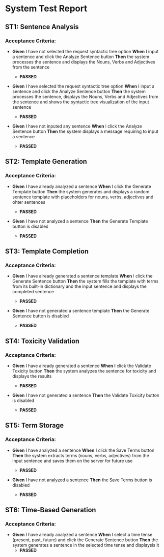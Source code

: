 # System Test Report

## ST1: Sentence Analysis
### Acceptance Criteria:
- **Given** I have not selected the request syntactic tree option
**When** I input a sentence and click the Analyze Sentence button
**Then** the system processes the sentence and displays the Nouns, Verbs and Adjectives from the sentence  
    - **PASSED**

- **Given** I have selected the request syntactic tree option
**When** I input a sentence and click the Analyze Sentence button
**Then** the system processes the sentence, displays the Nouns, Verbs and Adjectives from the sentence and shows the syntactic tree visualization of the input sentence  
    - **PASSED**

- **Given** I have not inputed any sentence
**When** I click the Analyze Sentence button
**Then** the system displays a message requiring to input a sentence    
    - **PASSED**

## ST2: Template Generation
### Acceptance Criteria:
- **Given** I have already analyzed a sentence
**When** I click the Generate Template button
**Then** the system generates and displays a random sentence template with placeholders for nouns, verbs, adjectives and ohter sentences
    - **PASSED**

- **Given** I have not analyzed a sentence
**Then** the Generate Template button is disabled
    - **PASSED**

## ST3: Template Completion
### Acceptance Criteria:
- **Given** I have already generated a sentence template
**When** I click the Generate Sentence button
**Then** the system fills the template with terms from its built-in dictionary and the input sentence and displays the completed sentence
    - **PASSED**

- **Given** I have not generated a sentence template
**Then** the Generate Sentence button is disabled
    - **PASSED**

## ST4: Toxicity Validation
### Acceptance Criteria:
- **Given** I have already generated a sentence
**When** I click the Validate Toxicity button
**Then** the system analyzes the sentence for toxicity and displays the results
    - **PASSED**

- **Given** I have not generated a sentence
**Then** the Validate Toxicity button is disabled
    - **PASSED**

## ST5: Term Storage
### Acceptance Criteria:
- **Given** I have analyzed a sentence
**When** I click the Save Terms button
**Then** the system extracts terms (nouns, verbs, adjectives) from the input sentence and saves them on the server for future use
    - **PASSED**

- **Given** I have not analyzed a sentence
**Then** the Save Terms button is disabled
    - **PASSED**

## ST6: Time-Based Generation
### Acceptance Criteria:
- **Given** I have already analyzed a sentence
**When** I select a time tense (present, past, future) and click the Generate Sentence button
**Then** the system generates a sentence in the selected time tense and displaysis it
    - **PASSED**
